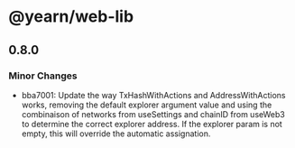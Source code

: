 # @yearn/web-lib

## 0.8.0

### Minor Changes

- bba7001: Update the way TxHashWithActions and AddressWithActions works, removing the default explorer argument value and using the combinaison of networks from useSettings and chainID from useWeb3 to determine the correct explorer address. If the explorer param is not empty, this will override the automatic assignation.
